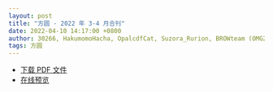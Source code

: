 ```yaml
---
layout: post
title: "方圆 - 2022 年 3-4 月合刊"
date: 2022-04-10 14:17:00 +0800
author: 30266, HakumomoHacha, OpalcdfCat, Suzora_Rurion, BROWteam (OMG22k, bad, ruijam, wangjr)
tags: 方圆
---
```


<nav class="hlist">
  <ul>
    <li><a href="/assets/pdf/Around-2022-03.pdf">下载 PDF 文件</a></li>
    <li><a href="/assets/pdfjs/web/viewer.html?file=../../pdf/Around-2022-03.pdf">在线预览</a></li>
  </ul>
</nav>